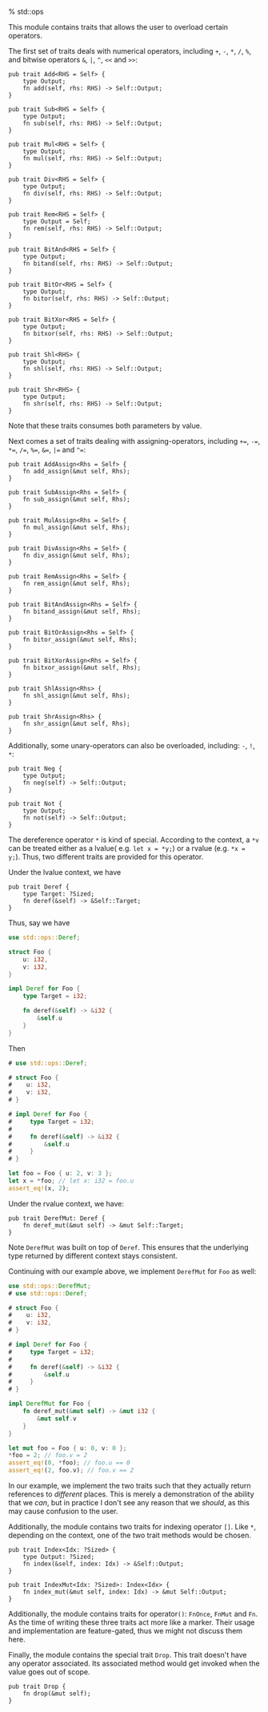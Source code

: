 % std::ops

This module contains traits that allows the user to overload certain operators.

The first set of traits deals with numerical operators, including `+`, `-`, `*`, `/`, `%`, and bitwise operators `&`, `|`, `^`, `<<` and `>>`:

```ignore
pub trait Add<RHS = Self> {
    type Output;
    fn add(self, rhs: RHS) -> Self::Output;
}

pub trait Sub<RHS = Self> {
    type Output;
    fn sub(self, rhs: RHS) -> Self::Output;
}

pub trait Mul<RHS = Self> {
    type Output;
    fn mul(self, rhs: RHS) -> Self::Output;
}

pub trait Div<RHS = Self> {
    type Output;
    fn div(self, rhs: RHS) -> Self::Output;
}

pub trait Rem<RHS = Self> {
    type Output = Self;
    fn rem(self, rhs: RHS) -> Self::Output;
}

pub trait BitAnd<RHS = Self> {
    type Output;
    fn bitand(self, rhs: RHS) -> Self::Output;
}

pub trait BitOr<RHS = Self> {
    type Output;
    fn bitor(self, rhs: RHS) -> Self::Output;
}

pub trait BitXor<RHS = Self> {
    type Output;
    fn bitxor(self, rhs: RHS) -> Self::Output;
}

pub trait Shl<RHS> {
    type Output;
    fn shl(self, rhs: RHS) -> Self::Output;
}

pub trait Shr<RHS> {
    type Output;
    fn shr(self, rhs: RHS) -> Self::Output;
}
```

Note that these traits consumes both parameters by value.

Next comes a set of traits dealing with assigning-operators, including `+=`, `-=`, `*=`, `/=`, `%=`, `&=`, `|=` and `^=`:

```ignore
pub trait AddAssign<Rhs = Self> {
    fn add_assign(&mut self, Rhs);
}

pub trait SubAssign<Rhs = Self> {
    fn sub_assign(&mut self, Rhs);
}

pub trait MulAssign<Rhs = Self> {
    fn mul_assign(&mut self, Rhs);
}

pub trait DivAssign<Rhs = Self> {
    fn div_assign(&mut self, Rhs);
}

pub trait RemAssign<Rhs = Self> {
    fn rem_assign(&mut self, Rhs);
}

pub trait BitAndAssign<Rhs = Self> {
    fn bitand_assign(&mut self, Rhs);
}

pub trait BitOrAssign<Rhs = Self> {
    fn bitor_assign(&mut self, Rhs);
}

pub trait BitXorAssign<Rhs = Self> {
    fn bitxor_assign(&mut self, Rhs);
}

pub trait ShlAssign<Rhs> {
    fn shl_assign(&mut self, Rhs);
}

pub trait ShrAssign<Rhs> {
    fn shr_assign(&mut self, Rhs);
}
```

Additionally, some unary-operators can also be overloaded, including: `-`, `!`, `*`:

```ignore
pub trait Neg {
    type Output;
    fn neg(self) -> Self::Output;
}

pub trait Not {
    type Output;
    fn not(self) -> Self::Output;
}
```

The dereference operator `*` is kind of special. According to the context, a `*v` can be treated either as a lvalue( e.g. `let x = *y;`) or a rvalue (e.g. `*x = y;`). Thus, two different traits are provided for this operator.

Under the lvalue context, we have

```ignore
pub trait Deref {
    type Target: ?Sized;
    fn deref(&self) -> &Self::Target;
}
```

Thus, say we have

```rust
use std::ops::Deref;

struct Foo {
    u: i32,
    v: i32,
}

impl Deref for Foo {
    type Target = i32;

    fn deref(&self) -> &i32 {
        &self.u
    }
}
```

Then

```rust
# use std::ops::Deref;

# struct Foo {
#    u: i32,
#    v: i32,
# }

# impl Deref for Foo {
#     type Target = i32;
# 
#     fn deref(&self) -> &i32 {
#         &self.u
#     }
# }

let foo = Foo { u: 2, v: 3 };
let x = *foo; // let x: i32 = foo.u
assert_eq!(x, 2);
```

Under the rvalue context, we have:

```ignore
pub trait DerefMut: Deref {
    fn deref_mut(&mut self) -> &mut Self::Target;
}
```

Note `DerefMut` was built on top of `Deref`. This ensures that the underlying type returned by different context stays consistent.

Continuing with our example above, we implement `DerefMut` for `Foo` as well:

```rust
use std::ops::DerefMut;
# use std::ops::Deref;

# struct Foo {
#    u: i32,
#    v: i32,
# }

# impl Deref for Foo {
#     type Target = i32;
# 
#     fn deref(&self) -> &i32 {
#         &self.u
#     }
# }

impl DerefMut for Foo {
    fn deref_mut(&mut self) -> &mut i32 {
        &mut self.v
    }
}

let mut foo = Foo { u: 0, v: 0 };
*foo = 2; // foo.v = 2
assert_eq!(0, *foo); // foo.u == 0
assert_eq!(2, foo.v); // foo.v == 2
```

In our example, we implement the two traits such that they actually return references to *different* places. This is merely a demonstration of the ability that we *can*, but in practice I don't see any reason that we *should*, as this may cause confusion to the user.

Additionally, the module contains two traits for indexing operator `[]`. Like `*`, depending on the context, one of the two trait methods would be chosen.

```ignore
pub trait Index<Idx: ?Sized> {
    type Output: ?Sized;
    fn index(&self, index: Idx) -> &Self::Output;
}

pub trait IndexMut<Idx: ?Sized>: Index<Idx> {
    fn index_mut(&mut self, index: Idx) -> &mut Self::Output;
}
```

Additionally, the module contains traits for operator`()`: `FnOnce`, `FnMut` and `Fn`. As the time of writing these three traits act more like a marker. Their usage and implementation are feature-gated, thus we might not discuss them here.

Finally, the module contains the special trait `Drop`. This trait doesn't have any operator associated. Its associated method would get invoked when the value goes out of scope.

```ignore
pub trait Drop {
    fn drop(&mut self);
}
```